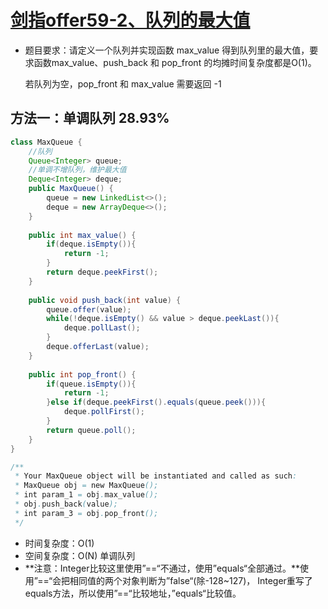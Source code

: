 # [剑指offer59-2、队列的最大值](https://leetcode-cn.com/problems/dui-lie-de-zui-da-zhi-lcof/submissions/)

- 题目要求：请定义一个队列并实现函数 max_value 得到队列里的最大值，要求函数max_value、push_back 和 pop_front 的均摊时间复杂度都是O(1)。

  若队列为空，pop_front 和 max_value 需要返回 -1


## 方法一：单调队列 28.93%

```java
class MaxQueue {
    //队列
    Queue<Integer> queue;
    //单调不增队列，维护最大值
    Deque<Integer> deque;
    public MaxQueue() {
        queue = new LinkedList<>();
        deque = new ArrayDeque<>();
    }
    
    public int max_value() {
        if(deque.isEmpty()){
            return -1;
        }
        return deque.peekFirst();
    }
    
    public void push_back(int value) {
        queue.offer(value);
        while(!deque.isEmpty() && value > deque.peekLast()){
            deque.pollLast();
        }
        deque.offerLast(value);
    }
    
    public int pop_front() {
        if(queue.isEmpty()){
            return -1;
        }else if(deque.peekFirst().equals(queue.peek())){
            deque.pollFirst();
        }
        return queue.poll();
    }
}

/**
 * Your MaxQueue object will be instantiated and called as such:
 * MaxQueue obj = new MaxQueue();
 * int param_1 = obj.max_value();
 * obj.push_back(value);
 * int param_3 = obj.pop_front();
 */
```

- 时间复杂度：O(1)
- 空间复杂度：O(N) 单调队列
- **注意：Integer比较这里使用”==“不通过，使用”equals“全部通过。**使用”==“会把相同值的两个对象判断为”false“(除-128~127)， Integer重写了equals方法，所以使用”==“比较地址，”equals“比较值。

